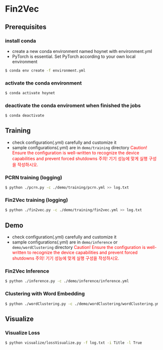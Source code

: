 # Fin2Vec
## Prerequisites
### install conda
* create a new conda environment named hoynet with environment.yml
* PyTorch is essential. Set PyTorch according to your own local environment
```bash
$ conda env create -f environment.yml
```
### activate the conda environment
```bash
$ conda activate hoynet
```
### deactivate the conda enviroment when finished the jobs
```bash
$ conda deactivate
```
## Training
* check configuration(.yml) carefully and customize it
* sample configurations(.yml) are in `demo/training` directory
<span style="color: red;">Caution! Ensure the configuration is well-written to recognize the device capabilities and prevent forced shutdowns </span>
<span style="color: red;">주의! 기기 성능에 맞게 실행 구성을 작성하시오. </span>
### PCRN training (logging)
  ```bash
  $ python ./pcrn.py -c ./demo/training/pcrn.yml >> log.txt
  ```
### Fin2Vec training (logging)
  ```bash
  $ python ./fin2vec.py -c ./demo/training/fin2vec.yml >> log.txt
  ```

## Demo
* check configuration(.yml) carefully and customize it
* sample configurations(.yml) are in `demo/inference` or `demo/wordClustering` directory
<span style="color: red;">Caution! Ensure the configuration is well-written to recognize the device capabilities and prevent forced shutdowns </span>
<span style="color: red;">주의! 기기 성능에 맞게 실행 구성을 작성하시오. </span>
### Fin2Vec Inference
  ```bash
  $ python ./inference.py -c ./demo/inference/inference.yml
  ```
### Clustering with Word Embedding
  ```bash
  $ python ./wordClustering.py -c ./demo/wordClustering/wordClustering.yml
  ```

## Visualize

### Visualize Loss
  ```bash
  $ python visualize/lossVisualize.py -f log.txt -i Title -l True
  ```
